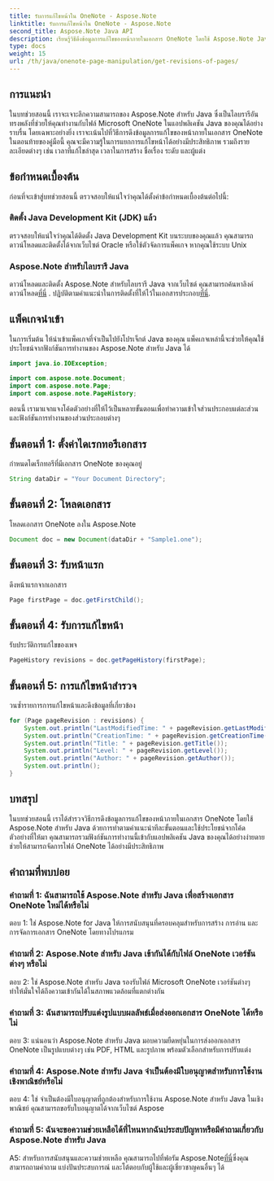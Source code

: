 ```yaml
---
title: รับการแก้ไขหน้าใน OneNote - Aspose.Note
linktitle: รับการแก้ไขหน้าใน OneNote - Aspose.Note
second_title: Aspose.Note Java API
description: เรียนรู้วิธีดึงข้อมูลการแก้ไขของหน้าภายในเอกสาร OneNote โดยใช้ Aspose.Note Java รวมสิ่งนี้เข้ากับแอป Java ของคุณเพื่อการจัดการเอกสารที่มีประสิทธิภาพ
type: docs
weight: 15
url: /th/java/onenote-page-manipulation/get-revisions-of-pages/
---
```

## การแนะนำ

ในบทช่วยสอนนี้ เราจะเจาะลึกความสามารถของ Aspose.Note สำหรับ Java ซึ่งเป็นไลบรารีอันทรงพลังที่ช่วยให้คุณทำงานกับไฟล์ Microsoft OneNote ในแอปพลิเคชัน Java ของคุณได้อย่างราบรื่น โดยเฉพาะอย่างยิ่ง เราจะเน้นไปที่วิธีการดึงข้อมูลการแก้ไขของหน้าภายในเอกสาร OneNote ในตอนท้ายของคู่มือนี้ คุณจะมีความรู้ในการแยกการแก้ไขหน้าได้อย่างมีประสิทธิภาพ รวมถึงรายละเอียดต่างๆ เช่น เวลาที่แก้ไขล่าสุด เวลาในการสร้าง ชื่อเรื่อง ระดับ และผู้แต่ง

## ข้อกำหนดเบื้องต้น

ก่อนที่จะเข้าสู่บทช่วยสอนนี้ ตรวจสอบให้แน่ใจว่าคุณได้ตั้งค่าข้อกำหนดเบื้องต้นต่อไปนี้:

### ติดตั้ง Java Development Kit (JDK) แล้ว

ตรวจสอบให้แน่ใจว่าคุณได้ติดตั้ง Java Development Kit บนระบบของคุณแล้ว คุณสามารถดาวน์โหลดและติดตั้งได้จากเว็บไซต์ Oracle หรือใช้ตัวจัดการแพ็คเกจ หากคุณใช้ระบบ Unix

### Aspose.Note สำหรับไลบรารี Java

 ดาวน์โหลดและติดตั้ง Aspose.Note สำหรับไลบรารี Java จากเว็บไซต์ คุณสามารถค้นหาลิงค์ดาวน์โหลด[ที่นี่](https://releases.aspose.com/note/java/) . ปฏิบัติตามคำแนะนำในการติดตั้งที่ให้ไว้ในเอกสารประกอบ[ที่นี่](https://reference.aspose.com/note/java/).

## แพ็คเกจนำเข้า

ในการเริ่มต้น ให้นำเข้าแพ็คเกจที่จำเป็นไปยังโปรเจ็กต์ Java ของคุณ แพ็คเกจเหล่านี้จะช่วยให้คุณใช้ประโยชน์จากฟังก์ชันการทำงานของ Aspose.Note สำหรับ Java ได้

```java
import java.io.IOException;

import com.aspose.note.Document;
import com.aspose.note.Page;
import com.aspose.note.PageHistory;
```

ตอนนี้ เรามาแจกแจงโค้ดตัวอย่างที่ให้ไว้เป็นหลายขั้นตอนเพื่อทำความเข้าใจส่วนประกอบแต่ละส่วนและฟังก์ชันการทำงานของส่วนประกอบต่างๆ

## ขั้นตอนที่ 1: ตั้งค่าไดเรกทอรีเอกสาร

กำหนดไดเร็กทอรีที่มีเอกสาร OneNote ของคุณอยู่

```java
String dataDir = "Your Document Directory";
```

## ขั้นตอนที่ 2: โหลดเอกสาร

โหลดเอกสาร OneNote ลงใน Aspose.Note

```java
Document doc = new Document(dataDir + "Sample1.one");
```

## ขั้นตอนที่ 3: รับหน้าแรก

ดึงหน้าแรกจากเอกสาร

```java
Page firstPage = doc.getFirstChild();
```

## ขั้นตอนที่ 4: รับการแก้ไขหน้า

รับประวัติการแก้ไขของเพจ

```java
PageHistory revisions = doc.getPageHistory(firstPage);
```

## ขั้นตอนที่ 5: การแก้ไขหน้าสำรวจ

วนซ้ำรายการการแก้ไขหน้าและดึงข้อมูลที่เกี่ยวข้อง

```java
for (Page pageRevision : revisions) {
    System.out.println("LastModifiedTime: " + pageRevision.getLastModifiedTime());
    System.out.println("CreationTime: " + pageRevision.getCreationTime());
    System.out.println("Title: " + pageRevision.getTitle());
    System.out.println("Level: " + pageRevision.getLevel());
    System.out.println("Author: " + pageRevision.getAuthor());
    System.out.println();
}
```

## บทสรุป

ในบทช่วยสอนนี้ เราได้สำรวจวิธีการดึงข้อมูลการแก้ไขของหน้าภายในเอกสาร OneNote โดยใช้ Aspose.Note สำหรับ Java ด้วยการทำตามคำแนะนำทีละขั้นตอนและใช้ประโยชน์จากโค้ดตัวอย่างที่ให้มา คุณสามารถรวมฟังก์ชันการทำงานนี้เข้ากับแอปพลิเคชัน Java ของคุณได้อย่างง่ายดาย ช่วยให้สามารถจัดการไฟล์ OneNote ได้อย่างมีประสิทธิภาพ

## คำถามที่พบบ่อย

### คำถามที่ 1: ฉันสามารถใช้ Aspose.Note สำหรับ Java เพื่อสร้างเอกสาร OneNote ใหม่ได้หรือไม่

ตอบ 1: ใช่ Aspose.Note for Java ให้การสนับสนุนที่ครอบคลุมสำหรับการสร้าง การอ่าน และการจัดการเอกสาร OneNote โดยทางโปรแกรม

### คำถามที่ 2: Aspose.Note สำหรับ Java เข้ากันได้กับไฟล์ OneNote เวอร์ชันต่างๆ หรือไม่

ตอบ 2: ใช่ Aspose.Note สำหรับ Java รองรับไฟล์ Microsoft OneNote เวอร์ชันต่างๆ ทำให้มั่นใจได้ถึงความเข้ากันได้ในสภาพแวดล้อมที่แตกต่างกัน

### คำถามที่ 3: ฉันสามารถปรับแต่งรูปแบบผลลัพธ์เมื่อส่งออกเอกสาร OneNote ได้หรือไม่

ตอบ 3: แน่นอนว่า Aspose.Note สำหรับ Java มอบความยืดหยุ่นในการส่งออกเอกสาร OneNote เป็นรูปแบบต่างๆ เช่น PDF, HTML และรูปภาพ พร้อมตัวเลือกสำหรับการปรับแต่ง

### คำถามที่ 4: Aspose.Note สำหรับ Java จำเป็นต้องมีใบอนุญาตสำหรับการใช้งานเชิงพาณิชย์หรือไม่

ตอบ 4: ใช่ จำเป็นต้องมีใบอนุญาตที่ถูกต้องสำหรับการใช้งาน Aspose.Note สำหรับ Java ในเชิงพาณิชย์ คุณสามารถขอรับใบอนุญาตได้จากเว็บไซต์ Aspose

### คำถามที่ 5: ฉันจะขอความช่วยเหลือได้ที่ไหนหากฉันประสบปัญหาหรือมีคำถามเกี่ยวกับ Aspose.Note สำหรับ Java

 A5: สำหรับการสนับสนุนและความช่วยเหลือ คุณสามารถไปที่ฟอรัม Aspose.Note[ที่นี่](https://forum.aspose.com/c/note/28)ซึ่งคุณสามารถถามคำถาม แบ่งปันประสบการณ์ และโต้ตอบกับผู้ใช้และผู้เชี่ยวชาญคนอื่นๆ ได้